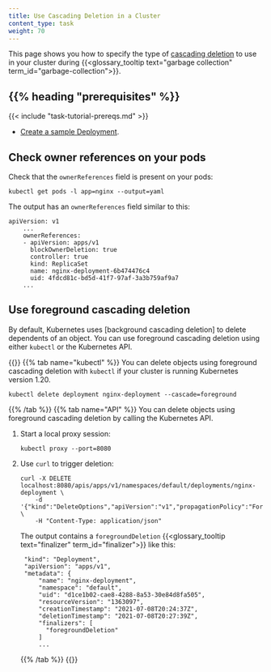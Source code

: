 ```yaml
---
title: Use Cascading Deletion in a Cluster
content_type: task
weight: 70
---
```


<!--overview-->

This page shows you how to specify the type of [cascading deletion](/docs/concepts/workloads/controllers/garbage-collection/#cascading-deletion)
to use in your cluster during {{<glossary_tooltip text="garbage collection" term_id="garbage-collection">}}.

## {{% heading "prerequisites" %}}

{{< include "task-tutorial-prereqs.md" >}}

* [Create a sample Deployment](/docs/tasks/run-application/run-stateless-application-deployment/#creating-and-exploring-an-nginx-deployment).

## Check owner references on your pods

Check that the `ownerReferences` field is present on your pods:

```shell 
kubectl get pods -l app=nginx --output=yaml
```

The output has an `ownerReferences` field similar to this:

```
apiVersion: v1
    ...
    ownerReferences:
    - apiVersion: apps/v1
      blockOwnerDeletion: true
      controller: true
      kind: ReplicaSet
      name: nginx-deployment-6b474476c4
      uid: 4fdcd81c-bd5d-41f7-97af-3a3b759af9a7
    ...
```

## Use foreground cascading deletion

By default, Kubernetes uses [background cascading deletion] to delete dependents
of an object. You can use foreground cascading deletion using either
`kubectl` or the Kubernetes API. 

{{<tabs name="foreground_deletion">}}
{{% tab name="kubectl" %}}
You can delete objects using foreground cascading deletion with `kubectl` if
your cluster is running Kubernetes version 1.20.

```shell
kubectl delete deployment nginx-deployment --cascade=foreground
```
{{% /tab %}}
{{% tab name="API" %}}
You can delete objects using foreground cascading deletion by calling the
Kubernetes API.

1. Start a local proxy session:

    ```shell
    kubectl proxy --port=8080
    ```

1. Use `curl` to trigger deletion:

   ```shell
   curl -X DELETE localhost:8080/apis/apps/v1/namespaces/default/deployments/nginx-deployment \
       -d '{"kind":"DeleteOptions","apiVersion":"v1","propagationPolicy":"Foreground"}' \
       -H "Content-Type: application/json"
   ```

   The output contains a `foregroundDeletion` {{<glossary_tooltip text="finalizer" term_id="finalizer">}}
   like this:

   ```
    "kind": "Deployment",
    "apiVersion": "apps/v1",
    "metadata": {
        "name": "nginx-deployment",
        "namespace": "default",
        "uid": "d1ce1b02-cae8-4288-8a53-30e84d8fa505",
        "resourceVersion": "1363097",
        "creationTimestamp": "2021-07-08T20:24:37Z",
        "deletionTimestamp": "2021-07-08T20:27:39Z",
        "finalizers": [
          "foregroundDeletion"
        ]
        ...
   ```
   {{% /tab %}}
   {{</tabs>}}

